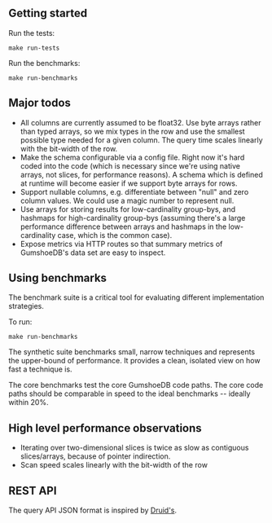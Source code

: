 Getting started
---------------

Run the tests:

    make run-tests

Run the benchmarks:

    make run-benchmarks

Major todos
-----------
* All columns are currently assumed to be float32. Use byte arrays rather than typed arrays, so we mix types
  in the row and use the smallest possible type needed for a given column. The query time scales linearly with
  the bit-width of the row.
* Make the schema configurable via a config file. Right now it's hard coded into the code (which is necessary
  since we're using native arrays, not slices, for performance reasons). A schema which is defined at runtime
  will become easier if we support byte arrays for rows.
* Support nullable columns, e.g. differentiate between "null" and zero column values. We could use a magic
  number to represent null.
* Use arrays for storing results for low-cardinality group-bys, and hashmaps for high-cardinality group-bys
  (assuming there's a large performance difference between arrays and hashmaps in the low-cardinality case,
  which is the common case).
* Expose metrics via HTTP routes so that summary metrics of GumshoeDB's data set are easy to inspect.

Using benchmarks
----------------
The benchmark suite is a critical tool for evaluating different implementation strategies.

To run:

    make run-benchmarks

The synthetic suite benchmarks small, narrow techniques and represents the upper-bound of performance. It
provides a clean, isolated view on how fast a technique is.

The core benchmarks test the core GumshoeDB code paths. The core code paths should be comparable in speed to
the ideal benchmarks -- ideally within 20%.

High level performance observations
-----------------------------------
* Iterating over two-dimensional slices is twice as slow as contiguous slices/arrays, because of pointer
  indirection.
* Scan speed scales linearly with the bit-width of the row

REST API
--------
The query API JSON format is inspired by [Druid's](https://github.com/metamx/druid/wiki/Querying).
